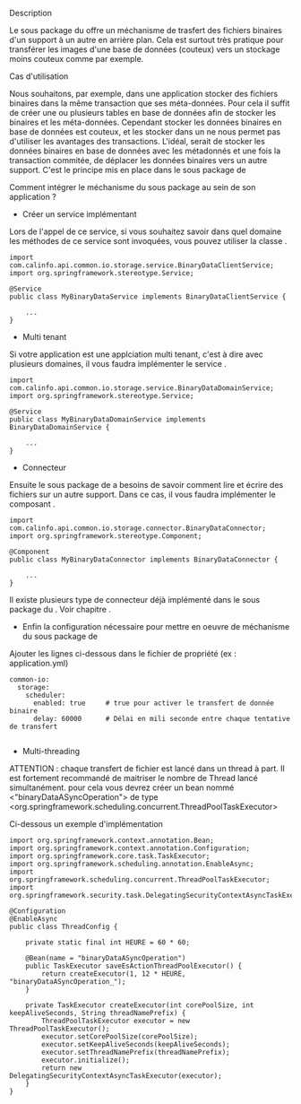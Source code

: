Description

 Le sous package <storage> du <common-io> offre un méchanisme de trasfert des fichiers binaires d'un support à un autre en arrière plan.
 Cela est surtout très pratique pour transférer les images d'une base de données (couteux) vers un stockage moins couteux
 comme <google cloud> par exemple.

Cas d'utilisation

 Nous souhaitons, par exemple, dans une application stocker des fichiers binaires dans la même transaction que ses méta-données.
 Pour cela il suffit de créer une ou plusieurs tables en base de données afin de stocker les binaires et les méta-données.
 Cependant stocker les données binaires en base de données est couteux, et les stocker dans un <file system> ne nous permet pas d'utiliser les avantages des transactions.
 L'idéal, serait de stocker les données binaires en base de données avec les métadonnés et une fois la transaction commitée, de déplacer les données
 binaires vers un autre support. C'est le principe mis en place dans le sous package <storage> de <common-io>

Comment intégrer le méchanisme du sous package <storage> au sein de son application ?

 * Créer un service implémentant <BinaryDataClientService>

  Lors de l'appel de ce service, si vous souhaitez savoir dans quel domaine les méthodes de ce service sont invoquées, vous pouvez utiliser la classe <DomainContext>.

```
import com.calinfo.api.common.io.storage.service.BinaryDataClientService;
import org.springframework.stereotype.Service;

@Service
public class MyBinaryDataService implements BinaryDataClientService {

    ...
}
```

 * Multi tenant

 Si votre application est une applciation multi tenant, c'est à dire avec plusieurs domaines, il vous faudra implémenter le service <BinaryDataDomainService>.

```
import com.calinfo.api.common.io.storage.service.BinaryDataDomainService;
import org.springframework.stereotype.Service;

@Service
public class MyBinaryDataDomainService implements BinaryDataDomainService {

    ...
}

```

 * Connecteur

 Ensuite le sous package <storage> de <common-io> a besoins de savoir comment lire et écrire des fichiers sur un autre support.
 Dans ce cas, il vous faudra implémenter le composant <BinaryDataConnector>.

```
import com.calinfo.api.common.io.storage.connector.BinaryDataConnector;
import org.springframework.stereotype.Component;

@Component
public class MyBinaryDataConnector implements BinaryDataConnector {

    ...
}

```

 Il existe plusieurs type de connecteur déjà implémenté dans le sous package <storage> du <common-io>. Voir chapitre <Connecteur>.


 * Enfin la configuration nécessaire pour mettre en oeuvre de méchanisme du sous package <storage> de <common-io>

 Ajouter les lignes ci-dessous dans le fichier de propriété (ex : application.yml)

```
common-io:
  storage:
    scheduler:
      enabled: true     # true pour activer le transfert de donnée binaire
      delay: 60000      # Délai en mili seconde entre chaque tentative de transfert


```

 * Multi-threading

 ATTENTION : chaque transfert de fichier est lancé dans un thread à part. Il est fortement recommandé de maitriser le nombre de Thread
 lancé simultanément. pour cela vous devrez créer un bean nommé <"binaryDataASyncOperation"> de type <org.springframework.scheduling.concurrent.ThreadPoolTaskExecutor>

 Ci-dessous un exemple d'implémentation

```
import org.springframework.context.annotation.Bean;
import org.springframework.context.annotation.Configuration;
import org.springframework.core.task.TaskExecutor;
import org.springframework.scheduling.annotation.EnableAsync;
import org.springframework.scheduling.concurrent.ThreadPoolTaskExecutor;
import org.springframework.security.task.DelegatingSecurityContextAsyncTaskExecutor;

@Configuration
@EnableAsync
public class ThreadConfig {

    private static final int HEURE = 60 * 60;

    @Bean(name = "binaryDataASyncOperation")
    public TaskExecutor saveEsActionThreadPoolExecutor() {
        return createExecutor(1, 12 * HEURE, "binaryDataASyncOperation_");
    }

    private TaskExecutor createExecutor(int corePoolSize, int keepAliveSeconds, String threadNamePrefix) {
        ThreadPoolTaskExecutor executor = new ThreadPoolTaskExecutor();
        executor.setCorePoolSize(corePoolSize);
        executor.setKeepAliveSeconds(keepAliveSeconds);
        executor.setThreadNamePrefix(threadNamePrefix);
        executor.initialize();
        return new DelegatingSecurityContextAsyncTaskExecutor(executor);
    }
}


```